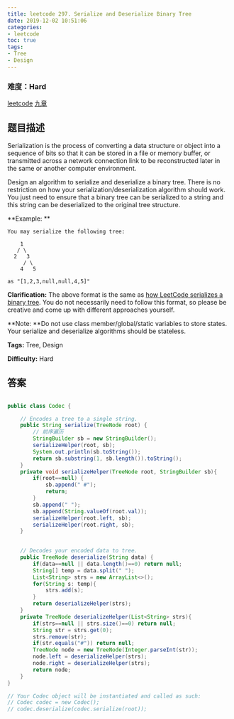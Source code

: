 ```yaml
---
title: leetcode 297. Serialize and Deserialize Binary Tree
date: 2019-12-02 10:51:06
categories:
- leetcode
toc: true
tags:
- Tree
- Design
---
```

### 难度：Hard

<a href="https://leetcode.com/problems/serialize-and-deserialize-binary-tree/">leetcode</a>
<a href="https://www.jiuzhang.com/solution/serialize-and-deserialize-binary-tree/">九章</a>
## 题目描述
Serialization is the process of converting a data structure or object into a
sequence of bits so that it can be stored in a file or memory buffer, or
transmitted across a network connection link to be reconstructed later in the
same or another computer environment.

Design an algorithm to serialize and deserialize a binary tree. There is no
restriction on how your serialization/deserialization algorithm should work.
You just need to ensure that a binary tree can be serialized to a string and
this string can be deserialized to the original tree structure.

**Example:  **
        
    You may serialize the following tree:
    
        1
       / \
      2   3
         / \
        4   5
    
    as "[1,2,3,null,null,4,5]"
    

**Clarification:** The above format is the same as [how LeetCode serializes a
binary tree](/faq/#binary-tree). You do not necessarily need to follow this
format, so please be creative and come up with different approaches yourself.

**Note:  **Do not use class member/global/static variables to store states.
Your serialize and deserialize algorithms should be stateless.


**Tags:** Tree, Design

**Difficulty:** Hard
## 答案
<!--more-->
```java

public class Codec {

    // Encodes a tree to a single string.
    public String serialize(TreeNode root) {
        // 前序遍历
        StringBuilder sb = new StringBuilder();
        serializeHelper(root, sb);
        System.out.println(sb.toString());
        return sb.substring(1, sb.length()).toString();
    }
    private void serializeHelper(TreeNode root, StringBuilder sb){
        if(root==null) {
            sb.append(" #");
            return;
        }
        sb.append(" ");
        sb.append(String.valueOf(root.val));
        serializeHelper(root.left, sb);
        serializeHelper(root.right, sb);
    }
    

    // Decodes your encoded data to tree.
    public TreeNode deserialize(String data) {
        if(data==null || data.length()==0) return null;
        String[] temp = data.split(" ");
        List<String> strs = new ArrayList<>();
        for(String s: temp){
            strs.add(s);
        }
        return deserializeHelper(strs);
    }
    private TreeNode deserializeHelper(List<String> strs){
        if(strs==null || strs.size()==0) return null;
        String str = strs.get(0);
        strs.remove(str);
        if(str.equals("#")) return null;
        TreeNode node = new TreeNode(Integer.parseInt(str));
        node.left = deserializeHelper(strs);
        node.right = deserializeHelper(strs);
        return node;
    }
}

// Your Codec object will be instantiated and called as such:
// Codec codec = new Codec();
// codec.deserialize(codec.serialize(root));
```
